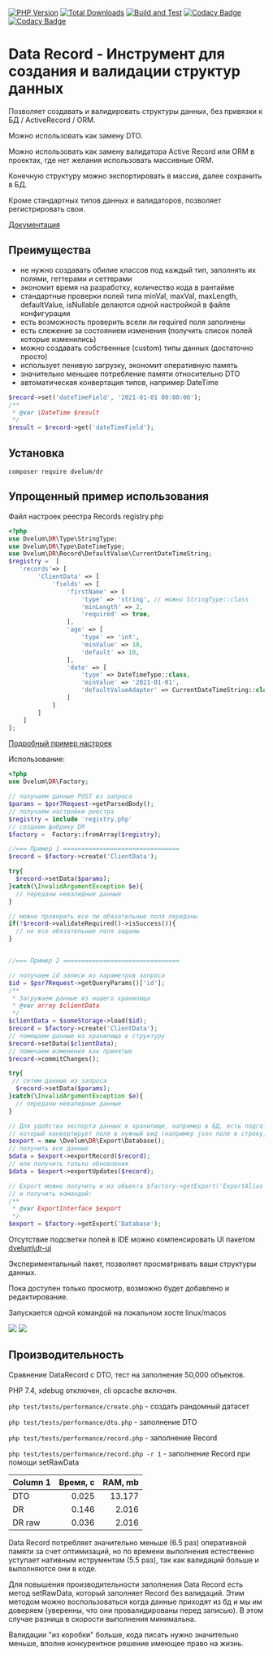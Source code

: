 [![PHP Version](https://img.shields.io/badge/php-7.4%2B-blue.svg)](https://packagist.org/packages/dvelum/dr)
[![Total Downloads](https://img.shields.io/packagist/dt/dvelum/dr.svg?style=flat-square)](https://packagist.org/packages/dvelum/dr)
[![Build and Test](https://github.com/dvelum/DR/actions/workflows/build_and_test.yml/badge.svg?branch=main)](https://github.com/dvelum/DR/actions/workflows/build_and_test.yml)
[![Codacy Badge](https://app.codacy.com/project/badge/Grade/19085497d8fa41689b0c7da4bb1318be)](https://www.codacy.com/gh/dvelum/DR/dashboard?utm_source=github.com&amp;utm_medium=referral&amp;utm_content=dvelum/DR&amp;utm_campaign=Badge_Grade)
[![Codacy Badge](https://app.codacy.com/project/badge/Coverage/19085497d8fa41689b0c7da4bb1318be)](https://www.codacy.com/gh/dvelum/DR/dashboard?utm_source=github.com&utm_medium=referral&utm_content=dvelum/DR&utm_campaign=Badge_Coverage)

# Data Record - Инструмент для создания и валидации структур данных

Позволяет создавать и валидировать структуры данных, без привязки к БД / ActiveRecord / ORM. 

Можно использовать как замену DTO.

Можно использовать как замену валидатора Active Record или ORM в проектах, где нет желания использовать
массивные ORM.

Конечную структуру можно экспортировать в массив, далее сохранить в БД.

Кроме стандартных типов данных и валидаторов, позволяет регистрировать свои.

[Документация](docs/readme.md)

## Преимущества
* не нужно создавать обилие классов под каждый тип, заполнять их полями, геттерами и сеттерами
* экономит время на разработку, количество кода в рантайме
* стандартные проверки полей типа minVal, maxVal, maxLength, defaultValue, isNullable делаются одной настройкой в файле конфигурации
* есть возможность проверить всели ли required поля заполнены
* есть слежение за состоянием изменения (получить список полей которые изменились)
* можно создавать собственные (custom) типы данных (достаточно просто)
* использует ленивую загрузку, экономит оперативную память
* значительно меньшее потребление памяти относительно DTO
* автоматическая конвертация типов, например DateTime 

```php 
$record->set('dateTimeField', '2021-01-01 00:00:00');
/**
 * @var \DateTime $result
 */
$result = $record->get('dateTimeField');
```


## Установка

`composer require dvelum/dr`

## Упрощенный пример использования

Файл настроек реестра Records registry.php
```php
<?php
use Dvelum\DR\Type\StringType;
use Dvelum\DR\Type\DateTimeType;
use Dvelum\DR\Record\DefaultValue\CurrentDateTimeString;
$registry =  [
   'records'=> [
        'ClientData' => [
            'fields' => [
                'firstName' => [
                    'type' => 'string', // можно StringType::class
                    'minLength' => 2,
                    'required' => true,
                ],
                'age' => [
                    'type' => 'int',
                    'minValue' => 18,
                    'default' => 18,
                ],
                'date' => [
                    'type' => DateTimeType::class,
                    'minValue' => '2021-01-01',
                    'defaultValueAdapter' => CurrentDateTimeString::class
                ]
            ]
        ]
    ]
];
```
[Подробный пример настроек](docs/registry_example.md)

Использование: 

```php
<?php
use Dvelum\DR\Factory;

// получаем данные POST из запроса
$params = $psr7Request->getParsedBody();
// получаем настройки реестра
$registry = include 'registry.php'
// создаем фабрику DR
$factory =  Factory::fromArray($registry);

//=== Пример 1 ================================
$record = $factory->create('ClientData');

try{
  $record->setData($params);
}catch(\InvalidArgumentException $e){
  // переданы невалидные данные
}

// можно проверить все ли обязательные поля переданы
if(!$record->validateRequired()->isSuccess()){
  // не все обязательные поля заданы
}


//=== Пример 2 ================================

// получаем id записи из параметров запроса
$id = $psr7Request->getQueryParams()['id'];
/**
 * Загружаем данные из нашего хранилища
 * @var array $clientData 
 */
$clientData = $someStorage->load($id);
$record = $factory->create('ClientData');
// помещаем данные из хранилища в структуру
$record->setData($clientData);
// помечаем изменения как принятые
$record->commitChanges();

try{
 // сетим данные из запроса
  $record->setData($params);
}catch(\InvalidArgumentException $e){
  // переданы невалидные данные
}

// Для удобства экспорта данных в хранилище, например в БД, есть подготовленный класс экспорта, 
// который конвертирует поля в нужный вид (например json поле в строку, DateTime в строку формата 'Y-m-d H:i:s')
$export = new \Dvelum\DR\Export\Database();
// получить все данные
$data = $export->exportRecord($record);
// или получить только обновления
$data = $export->exportUpdates($record);

// Export можно получить и из объекта $factory->getExport('ExportAlias'), тогда его нужно будет зарегистрировать при создании $factory
// и получить командой:
/**
 * @var ExportInterface $export
 */
$export = $factory->getExport('Database');
```

Отсутствие подсветки полей в IDE можно компенсировать UI пакетом [dvelum\dr-ui](https://github.com/dvelum/DR-ui)

Экспериментальный пакет, позволяет просматривать ваши структуры данных.

Пока доступен только просмотр, возможно будет добавлено и редактирование.

Запускается одной командой на локальном хосте linux/macos

![](docs/screen2.png)
![](docs/screen1.png)

## Производительность

Сравнение DataRecord с DTO, тест на заполнение 50,000 объектов. 

PHP 7.4, xdebug отключен, cli opcache включен.


`php test/tests/performance/create.php` - создать рандомный датасет

`php test/tests/performance/dto.php`  - заполнение DTO

`php test/tests/performance/record.php` - заполнение Record

`php test/tests/performance/record.php -r 1` - заполнение Record при помощи setRawData

| Column 1  | Время, c  | RAM, mb   |
|:----------|----------:|----------:|
| DTO       | 0.025     |  13.177   |
| DR        | 0.146     |  2.016    |
| DR raw    | 0.036     |  2.016    |


Data Record потребляет значительно меньше (6.5 раз) оперативной памяти за счет оптимизаций, но по времени выполнения естественно уступает нативным иструментам (5.5 раз), так как валидаций больше и выполняются они в коде. 

Для повышения производительности заполнения Data Record есть метод setRawData, который заполняет Record без валидаций. Этим методом можно воспользоваться когда данные приходят из бд и мы им доверяем (уверенны, что они провалидированы перед записью). В этом случае разница в скорости выполнения минимальна. 

Валидации "из коробки" больше, кода писать нужно значительно меньше, вполне конкурентное решение имеющее право на жизнь.

